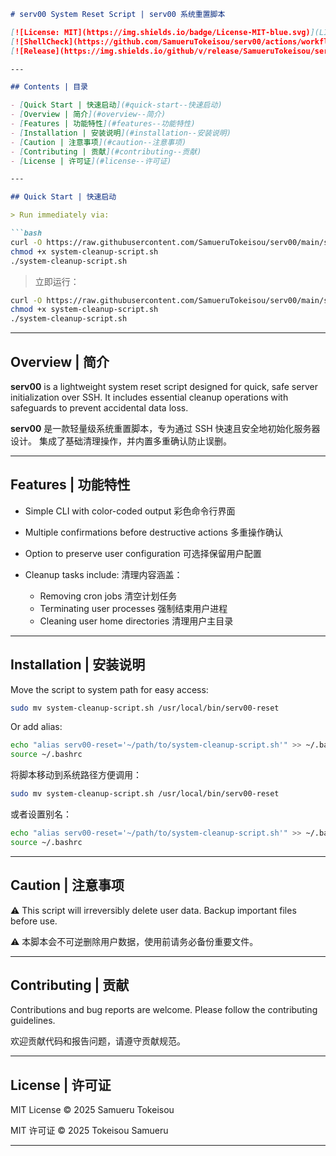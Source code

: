 

````md
# serv00 System Reset Script | serv00 系统重置脚本

[![License: MIT](https://img.shields.io/badge/License-MIT-blue.svg)](LICENSE)
[![ShellCheck](https://github.com/SamueruTokeisou/serv00/actions/workflows/shellcheck.yml/badge.svg)](https://github.com/SamueruTokeisou/serv00/actions/workflows/shellcheck.yml)
[![Release](https://img.shields.io/github/v/release/SamueruTokeisou/serv00)](https://github.com/SamueruTokeisou/serv00/releases)

---

## Contents | 目录

- [Quick Start | 快速启动](#quick-start--快速启动)  
- [Overview | 简介](#overview--简介)  
- [Features | 功能特性](#features--功能特性)  
- [Installation | 安装说明](#installation--安装说明)  
- [Caution | 注意事项](#caution--注意事项)  
- [Contributing | 贡献](#contributing--贡献)  
- [License | 许可证](#license--许可证)  

---

## Quick Start | 快速启动

> Run immediately via:

```bash
curl -O https://raw.githubusercontent.com/SamueruTokeisou/serv00/main/system-cleanup-script.sh
chmod +x system-cleanup-script.sh
./system-cleanup-script.sh
````

> 立即运行：

```bash
curl -O https://raw.githubusercontent.com/SamueruTokeisou/serv00/main/system-cleanup-script.sh
chmod +x system-cleanup-script.sh
./system-cleanup-script.sh
```

---

## Overview | 简介

**serv00** is a lightweight system reset script designed for quick, safe server initialization over SSH.
It includes essential cleanup operations with safeguards to prevent accidental data loss.

**serv00** 是一款轻量级系统重置脚本，专为通过 SSH 快速且安全地初始化服务器设计。
集成了基础清理操作，并内置多重确认防止误删。

---

## Features | 功能特性

* Simple CLI with color-coded output 彩色命令行界面
* Multiple confirmations before destructive actions 多重操作确认
* Option to preserve user configuration 可选择保留用户配置
* Cleanup tasks include: 清理内容涵盖：

  * Removing cron jobs 清空计划任务
  * Terminating user processes 强制结束用户进程
  * Cleaning user home directories 清理用户主目录

---

## Installation | 安装说明

Move the script to system path for easy access:

```bash
sudo mv system-cleanup-script.sh /usr/local/bin/serv00-reset
```

Or add alias:

```bash
echo "alias serv00-reset='~/path/to/system-cleanup-script.sh'" >> ~/.bashrc
source ~/.bashrc
```

将脚本移动到系统路径方便调用：

```bash
sudo mv system-cleanup-script.sh /usr/local/bin/serv00-reset
```

或者设置别名：

```bash
echo "alias serv00-reset='~/path/to/system-cleanup-script.sh'" >> ~/.bashrc
source ~/.bashrc
```

---

## Caution | 注意事项

⚠️ This script will irreversibly delete user data. Backup important files before use.

⚠️ 本脚本会不可逆删除用户数据，使用前请务必备份重要文件。

---

## Contributing | 贡献

Contributions and bug reports are welcome. Please follow the contributing guidelines.

欢迎贡献代码和报告问题，请遵守贡献规范。

---

## License | 许可证

MIT License © 2025 Samueru Tokeisou

MIT 许可证 © 2025 Tokeisou Samueru

---

```


```
